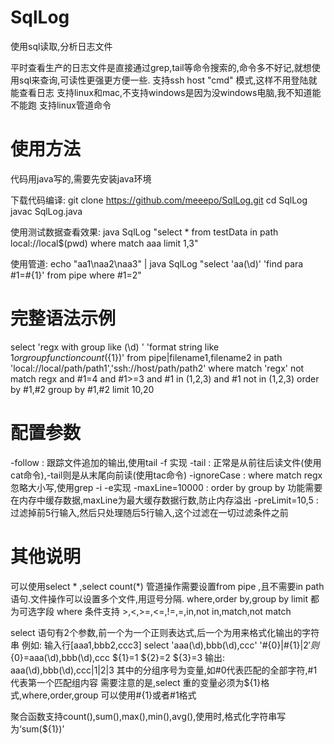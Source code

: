 # SqlLog
使用sql读取,分析日志文件

平时查看生产的日志文件是直接通过grep,tail等命令搜索的,命令多不好记,就想使用sql来查询,可读性更强更方便一些.
支持ssh host "cmd" 模式,这样不用登陆就能查看日志
支持linux和mac,不支持windows是因为没windows电脑,我不知道能不能跑
支持linux管道命令

# 使用方法
代码用java写的,需要先安装java环境

下载代码编译:
git clone https://github.com/meeepo/SqlLog.git
cd SqlLog
javac SqlLog.java 

使用测试数据查看效果:
java SqlLog "select * from testData in path local://local$(pwd) where match aaa limit 1,3"

使用管道:
echo "aa1\naa2\naa3" | java SqlLog "select 'aa(\d)' 'find para #1=#{1}' from pipe where #1=2"

# 完整语法示例

select 'regx with group like (\d) ' 'format string like ${1} or group function count(${1})'
from pipe|filename1,filename2
in path 'local://local/path/path1','ssh://host/path/path2'
where match 'regx' not match regx
and #1=4 and #1>=3 and #1 in (1,2,3) and #1 not in (1,2,3)
order by #1,#2
group by #1,#2
limit 10,20

# 配置参数

-follow : 跟踪文件追加的输出,使用tail -f 实现
-tail : 正常是从前往后读文件(使用cat命令),-tail则是从末尾向前读(使用tac命令)
-ignoreCase : where match regx 忽略大小写,使用grep -i -e实现
-maxLine=10000 : order by group by 功能需要在内存中缓存数据,maxLine为最大缓存数据行数,防止内存溢出
-preLimit=10,5 : 过滤掉前5行输入,然后只处理随后5行输入,这个过滤在一切过滤条件之前

# 其他说明
可以使用select * ,select count(*)
管道操作需要设置from pipe ,且不需要in path 语句.文件操作可以设置多个文件,用逗号分隔.
where,order by,group by limit 都为可选字段
where 条件支持 >,<,>=,<=,!=,=,in,not in,match,not match

select 语句有2个参数,前一个为一个正则表达式,后一个为用来格式化输出的字符串
例如:
输入行[aaa1,bbb2,ccc3]
select 'aaa(\d),bbb(\d),ccc' '#{0}|#{1}|${2}'
则${0}=aaa(\d),bbb(\d),ccc  ${1}=1 ${2}=2 ${3}=3
输出:  aaa(\d),bbb(\d),ccc|1|2|3
其中的分组序号为变量,如#0代表匹配的全部字符,#1代表第一个匹配组内容
需要注意的是,select 重的变量必须为${1}格式,where,order,group 可以使用#{1}或者#1格式

聚合函数支持count(),sum(),max(),min(),avg(),使用时,格式化字符串写为‘sum(${1})’




